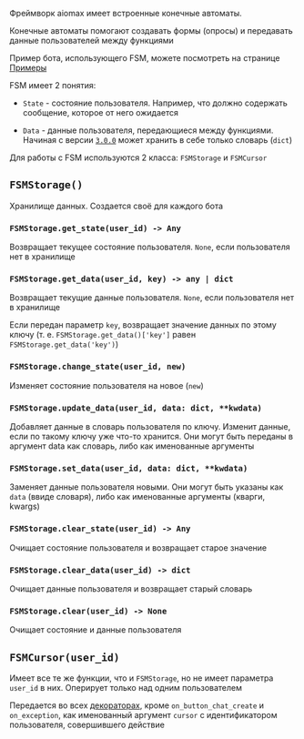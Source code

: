 Фреймворк aiomax имеет встроенные конечные автоматы.

Конечные автоматы помогают создавать формы (опросы) и передавать данные пользователей между функциями

Пример бота, использующего FSM, можете посмотреть на странице [Примеры](Примеры)

FSM имеет 2 понятия:

- `State` - состояние пользователя. Например, что должно содержать сообщение, которое от него ожидается

- `Data` - данные пользователя, передающиеся между функциями. Начиная с версии [`3.0.0`](<Переход с версии 2.x на 3.x>) может хранить в себе только словарь (`dict`)

Для работы с FSM используются 2 класса: `FSMStorage` и `FSMCursor`

## `FSMStorage()`

Хранилище данных. Создается своё для каждого бота

### `FSMStorage.get_state(user_id) -> Any`

Возвращает текущее состояние пользователя. `None`, если пользователя нет в хранилище

### `FSMStorage.get_data(user_id, key) -> any | dict`

Возвращает текущие данные пользователя. `None`, если пользователя нет в хранилище

Если передан параметр `key`, возвращает значение данных по этому ключу (т. е. `FSMStorage.get_data()['key']` равен `FSMStorage.get_data('key')`)

### `FSMStorage.change_state(user_id, new)`

Изменяет состояние пользователя на новое (`new`)

### `FSMStorage.update_data(user_id, data: dict, **kwdata)`

Добавляет данные в словарь пользователя по ключу. Изменит данные, если по такому ключу уже что-то хранится. Они могут быть переданы в аргумент data как словарь, либо как именованные аргументы

### `FSMStorage.set_data(user_id, data: dict, **kwdata)`

Заменяет данные пользователя новыми. Они могут быть указаны как `data` (ввиде словаря), либо как именованные аргументы (кварги, kwargs)

### `FSMStorage.clear_state(user_id) -> Any`

Очищает состояние пользователя и возвращает старое значение

### `FSMStorage.clear_data(user_id) -> dict`

Очищает данные пользователя и возвращает старый словарь

### `FSMStorage.clear(user_id) -> None`

Очищает состояние и данные пользователя

## `FSMCursor(user_id)`

Имеет все те же функции, что и `FSMStorage`, но не имеет параметра `user_id` в них. Оперирует только над одним пользователем

Передается во всех [декораторах](Декораторы), кроме `on_button_chat_create` и `on_exception`, как именованный аргумент `cursor` с идентификатором пользователя, совершившего действие
